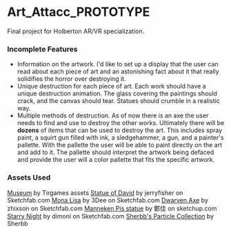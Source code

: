 # Art_Attacc_PROTOTYPE
 Final project for Holberton AR/VR specialization.

### Incomplete Features
* Information on the artwork. I'd like to set up a display that the user can read about each piece of art and an astonishing fact about it that really solidifies the horror over destroying it.
* Unique destruction for each piece of art. Each work should have a unique destruction animation. The glass covering the paintings should crack, and the canvas should tear. Statues should crumble in a realistic way.
* Multiple methods of destruction. As of now there is an axe the user needs to find and use to destroy the other works. Ultimately there will be **dozens** of items that can be used to destroy the art. This includes spray paint, a squirt gun filled with ink, a sledgehammer, a gun, and a painter's pallette. With the pallette the user will be able to paint directly on the art and add to it. The pallette should interpret the artwork being defaced and provide the user will a color pallette that fits the specific artwork.

### Assets Used
[Museum](https://assetstore.unity.com/packages/3d/environments/urban/modern-gallery-82524) by Tirgames assets
[Statue of David](https://sketchfab.com/3d-models/david-by-michelangelo-8f4827cf36964a17b90bad11f48298ac) by jerryfisher on Sketchfab.com
[Mona Lisa](https://sketchfab.com/3d-models/mona-lisa-painting-42978b8f45704826a3198c77bc52f2e3) by 3Dee on Sketchfab.com
[Dwarven Axe](https://sketchfab.com/3d-models/dwarven-axe-27f3fa3562c2442bbfcbbd278d7b94bf) by zhixson on Sketchfab.com
[Manneken Pis statue](https://3dwarehouse.sketchup.com/model/56d02a85bd355fa8d2be5eda6a4888b8/Manneken-Pis-statue?hl=en) by 鄭佳 on sketchup.com
[Starry Night](https://sketchfab.com/3d-models/de-sterrennacht-nit-estelada-the-starry-night-4ba76c4b60444be2a0bf75435f3889b2) by dimoni on Sketchfab.com
[Sherbb's Particle Collection](https://assetstore.unity.com/packages/vfx/particles/sherbb-s-particle-collection-170798) by Sherbb